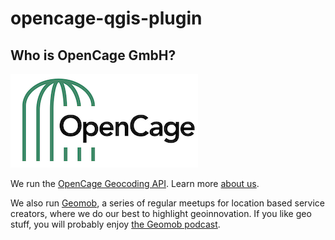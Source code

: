 # opencage-qgis-plugin


## Who is OpenCage GmbH?

<a href="https://opencagedata.com"><img src="opencage_logo_300_150.png"></a>

We run the [OpenCage Geocoding API](https://opencagedata.com). Learn more [about us](https://opencagedata.com/about). 

We also run [Geomob](https://thegeomob.com), a series of regular meetups for location based service creators, where we do our best to highlight geoinnovation. If you like geo stuff, you will probably enjoy [the Geomob podcast](https://thegeomob.com/podcast/).

